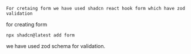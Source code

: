 ```
For cretaing form we have used shadcn react hook form which have zod validation
 ```
 for creating form
 ```
 npx shadcn@latest add form
```
we have used zod schema for validation.
